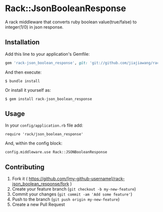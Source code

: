 # Rack::JsonBooleanResponse

A rack middleware that converts ruby boolean value(true/false) to integer(1/0) in
json response.

## Installation

Add this line to your application's Gemfile:

```ruby
gem 'rack-json_boolean_response', git: 'git://github.com/jiajiawang/rack-json_boolean_response.git'
```

And then execute:

    $ bundle install

Or install it yourself as:

    $ gem install rack-json_boolean_response

## Usage

In your `config/application.rb` file add:

    require 'rack/json_boolean_response'

And, within the config block:

    config.middleware.use Rack::JSONBooleanResponse

## Contributing

1. Fork it ( https://github.com/[my-github-username]/rack-json_boolean_response/fork )
2. Create your feature branch (`git checkout -b my-new-feature`)
3. Commit your changes (`git commit -am 'Add some feature'`)
4. Push to the branch (`git push origin my-new-feature`)
5. Create a new Pull Request
